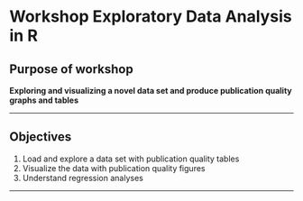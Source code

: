 # Workshop Exploratory Data Analysis in R

## Purpose of workshop
__Exploring and visualizing a novel data set and produce publication quality graphs and tables__ 

***

## Objectives
1. Load and explore a data set with publication quality tables
2. Visualize the data with publication quality figures 
3. Understand regression analyses

***
